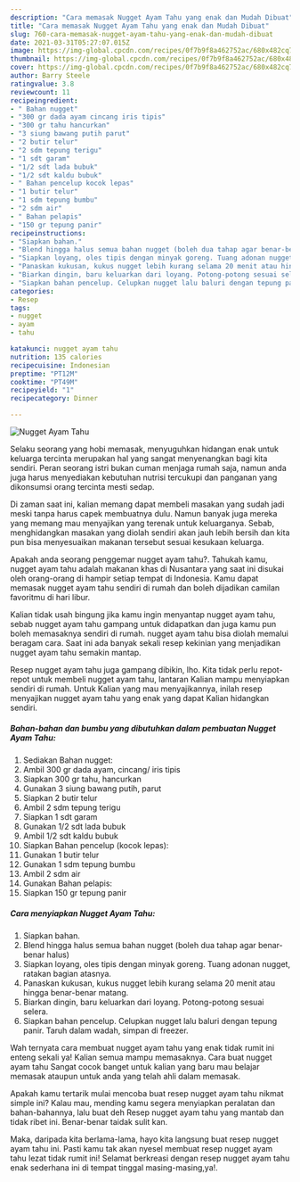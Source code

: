 ```yaml
---
description: "Cara memasak Nugget Ayam Tahu yang enak dan Mudah Dibuat"
title: "Cara memasak Nugget Ayam Tahu yang enak dan Mudah Dibuat"
slug: 760-cara-memasak-nugget-ayam-tahu-yang-enak-dan-mudah-dibuat
date: 2021-03-31T05:27:07.015Z
image: https://img-global.cpcdn.com/recipes/0f7b9f8a462752ac/680x482cq70/nugget-ayam-tahu-foto-resep-utama.jpg
thumbnail: https://img-global.cpcdn.com/recipes/0f7b9f8a462752ac/680x482cq70/nugget-ayam-tahu-foto-resep-utama.jpg
cover: https://img-global.cpcdn.com/recipes/0f7b9f8a462752ac/680x482cq70/nugget-ayam-tahu-foto-resep-utama.jpg
author: Barry Steele
ratingvalue: 3.8
reviewcount: 11
recipeingredient:
- " Bahan nugget"
- "300 gr dada ayam cincang iris tipis"
- "300 gr tahu hancurkan"
- "3 siung bawang putih parut"
- "2 butir telur"
- "2 sdm tepung terigu"
- "1 sdt garam"
- "1/2 sdt lada bubuk"
- "1/2 sdt kaldu bubuk"
- " Bahan pencelup kocok lepas"
- "1 butir telur"
- "1 sdm tepung bumbu"
- "2 sdm air"
- " Bahan pelapis"
- "150 gr tepung panir"
recipeinstructions:
- "Siapkan bahan."
- "Blend hingga halus semua bahan nugget (boleh dua tahap agar benar-benar halus)"
- "Siapkan loyang, oles tipis dengan minyak goreng. Tuang adonan nugget, ratakan bagian atasnya."
- "Panaskan kukusan, kukus nugget lebih kurang selama 20 menit atau hingga benar-benar matang."
- "Biarkan dingin, baru keluarkan dari loyang. Potong-potong sesuai selera."
- "Siapkan bahan pencelup. Celupkan nugget lalu baluri dengan tepung panir. Taruh dalam wadah, simpan di freezer."
categories:
- Resep
tags:
- nugget
- ayam
- tahu

katakunci: nugget ayam tahu 
nutrition: 135 calories
recipecuisine: Indonesian
preptime: "PT12M"
cooktime: "PT49M"
recipeyield: "1"
recipecategory: Dinner

---
```



![Nugget Ayam Tahu](https://img-global.cpcdn.com/recipes/0f7b9f8a462752ac/680x482cq70/nugget-ayam-tahu-foto-resep-utama.jpg)

Selaku seorang yang hobi memasak, menyuguhkan hidangan enak untuk keluarga tercinta merupakan hal yang sangat menyenangkan bagi kita sendiri. Peran seorang istri bukan cuman menjaga rumah saja, namun anda juga harus menyediakan kebutuhan nutrisi tercukupi dan panganan yang dikonsumsi orang tercinta mesti sedap.

Di zaman  saat ini, kalian memang dapat membeli masakan yang sudah jadi meski tanpa harus capek membuatnya dulu. Namun banyak juga mereka yang memang mau menyajikan yang terenak untuk keluarganya. Sebab, menghidangkan masakan yang diolah sendiri akan jauh lebih bersih dan kita pun bisa menyesuaikan makanan tersebut sesuai kesukaan keluarga. 



Apakah anda seorang penggemar nugget ayam tahu?. Tahukah kamu, nugget ayam tahu adalah makanan khas di Nusantara yang saat ini disukai oleh orang-orang di hampir setiap tempat di Indonesia. Kamu dapat memasak nugget ayam tahu sendiri di rumah dan boleh dijadikan camilan favoritmu di hari libur.

Kalian tidak usah bingung jika kamu ingin menyantap nugget ayam tahu, sebab nugget ayam tahu gampang untuk didapatkan dan juga kamu pun boleh memasaknya sendiri di rumah. nugget ayam tahu bisa diolah memalui beragam cara. Saat ini ada banyak sekali resep kekinian yang menjadikan nugget ayam tahu semakin mantap.

Resep nugget ayam tahu juga gampang dibikin, lho. Kita tidak perlu repot-repot untuk membeli nugget ayam tahu, lantaran Kalian mampu menyiapkan sendiri di rumah. Untuk Kalian yang mau menyajikannya, inilah resep menyajikan nugget ayam tahu yang enak yang dapat Kalian hidangkan sendiri.

<!--inarticleads1-->

##### Bahan-bahan dan bumbu yang dibutuhkan dalam pembuatan Nugget Ayam Tahu:

1. Sediakan  Bahan nugget:
1. Ambil 300 gr dada ayam, cincang/ iris tipis
1. Siapkan 300 gr tahu, hancurkan
1. Gunakan 3 siung bawang putih, parut
1. Siapkan 2 butir telur
1. Ambil 2 sdm tepung terigu
1. Siapkan 1 sdt garam
1. Gunakan 1/2 sdt lada bubuk
1. Ambil 1/2 sdt kaldu bubuk
1. Siapkan  Bahan pencelup (kocok lepas):
1. Gunakan 1 butir telur
1. Gunakan 1 sdm tepung bumbu
1. Ambil 2 sdm air
1. Gunakan  Bahan pelapis:
1. Siapkan 150 gr tepung panir




<!--inarticleads2-->

##### Cara menyiapkan Nugget Ayam Tahu:

1. Siapkan bahan.
1. Blend hingga halus semua bahan nugget (boleh dua tahap agar benar-benar halus)
1. Siapkan loyang, oles tipis dengan minyak goreng. Tuang adonan nugget, ratakan bagian atasnya.
1. Panaskan kukusan, kukus nugget lebih kurang selama 20 menit atau hingga benar-benar matang.
1. Biarkan dingin, baru keluarkan dari loyang. Potong-potong sesuai selera.
1. Siapkan bahan pencelup. Celupkan nugget lalu baluri dengan tepung panir. Taruh dalam wadah, simpan di freezer.




Wah ternyata cara membuat nugget ayam tahu yang enak tidak rumit ini enteng sekali ya! Kalian semua mampu memasaknya. Cara buat nugget ayam tahu Sangat cocok banget untuk kalian yang baru mau belajar memasak ataupun untuk anda yang telah ahli dalam memasak.

Apakah kamu tertarik mulai mencoba buat resep nugget ayam tahu nikmat simple ini? Kalau mau, mending kamu segera menyiapkan peralatan dan bahan-bahannya, lalu buat deh Resep nugget ayam tahu yang mantab dan tidak ribet ini. Benar-benar taidak sulit kan. 

Maka, daripada kita berlama-lama, hayo kita langsung buat resep nugget ayam tahu ini. Pasti kamu tak akan nyesel membuat resep nugget ayam tahu lezat tidak rumit ini! Selamat berkreasi dengan resep nugget ayam tahu enak sederhana ini di tempat tinggal masing-masing,ya!.

